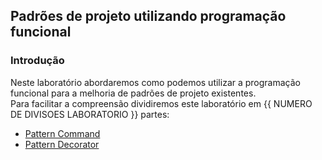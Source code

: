 ## Padrões de projeto utilizando programação funcional

### Introdução
Neste laboratório abordaremos como podemos utilizar a programação funcional para a melhoria de padrões de projeto existentes.<br/>
Para facilitar a compreensão dividiremos este laboratório em {{ NUMERO DE DIVISOES LABORATORIO }} partes:
 * [Pattern Command](https://github.com/corelioBH/design-app-java/tree/master/Programacao%20Funcional/src/laboratorio7/parte1)
 * [Pattern Decorator](https://github.com/corelioBH/design-app-java/tree/master/Programacao%20Funcional/src/laboratorio7/parte2)